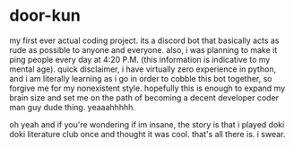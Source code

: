 # door-kun
my first ever actual coding project. its a discord bot that basically acts as rude as possible to anyone and everyone. also, i was planning to make it ping people every day at 4:20 P.M. (this information is indicative to my mental age). quick disclaimer, i have virtually zero experience in python, and i am literally learning as i go in order to cobble this bot together, so forgive me for my nonexistent style. hopefully this is enough to expand my brain size and set me on the path of becoming a decent developer coder man guy dude thing. yeaaahhhhh. 

oh yeah and if you're wondering if im insane, the story is that i played doki doki literature club once and thought it was cool. that's all there is. i swear.
